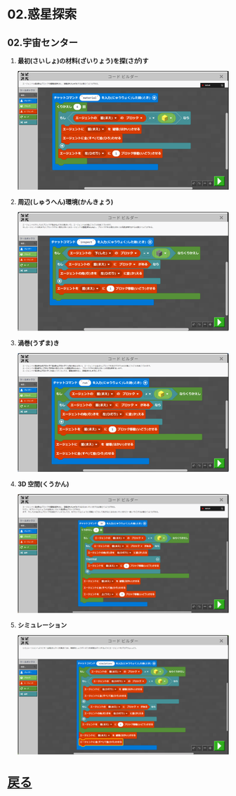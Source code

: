 # 02.惑星探索

## 02.宇宙センター

1. **最初(さいしょ)の材料(ざいりょう)を探(さが)す**

	![01_最初の材料を探す](01_最初の材料を探す.png "01_最初の材料を探す")

1. **周辺(しゅうへん)環境(かんきょう)**

	![02_周辺環境](02_周辺環境.png "02_周辺環境")

1. **渦巻(うずま)き**

	![03_渦巻き](03_渦巻き.png "03_渦巻き")

1. **3D 空間(くうかん)**

	![04_3D空間](04_3D空間.png "04_3D空間")

1. **シミュレーション**

	![05_シミュレーション](05_シミュレーション.png "05_シミュレーション")

# [戻る](../block02.html)